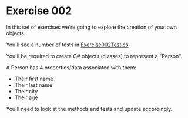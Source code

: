# Exercise 002

In this set of exercises we're going to explore the creation of your own objects.

You'll see a number of tests in [Exercise002Test.cs](../Exercises.Tests/Exercise002Test.cs)

You'll be required to create C# objects (classes) to represent a "Person".

A Person has 4 properties/data associated with them:

* Their first name
* Their last name
* Their city
* Their age

You'll need to look at the methods and tests and update accordingly.